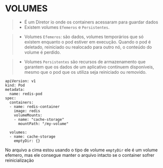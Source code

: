 # VOLUMES

> - É um Diretor io onde os containers acessaram para guardar dados
> - Existem volumes `Efemeros` e `Persistentes`.

> - Volumes `Efemeros`: são dados, volumes temporários que só existem enquanto o pod estiver em execução. Quando o pod é deletado, reiniciado ou realocado para outro nó, o conteúdo do volume é perdido.

> - Volumes `Persistentes`  são recursos de armazenamento que garantem que os dados de um aplicativo continuem disponíveis, mesmo que o pod que os utiliza seja reiniciado ou removido.
 
```
apiVersion: v1
kind: Pod
metadata:
  name: redis-pod
spec:
  containers:
  - name: redis-container
    image: redis
    volumeMounts:
    - name: "cache-storage"
      mountPath: "/my-volume"

  volumes:
  - name: cache-storage
    emptyDir: {} 
```
No arquivo a cima estou usando o tipo de volume `emptyDir` ele é um volume efemero, mas ele consegue manter o arquivo intacto se o container sofrer reinicialização 
